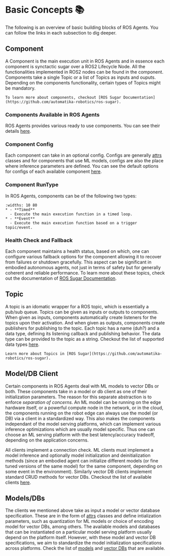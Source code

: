 # Basic Concepts 📚

The following is an overview of basic building blocks of ROS Agents. You can follow the links in each subsection to dig deeper.

## Component

A Component is the main execution unit in ROS Agents and in essence each component is synctactic sugar over a ROS2 Lifecycle Node. All the functionalities implemented in ROS2 nodes can be found in the component. Components take a single Topic or a list of Topics as inputs and ouputs. Depending on the components functionality, certain types of Topics might be mandatory.

```{note}
To learn more about components, checkout [ROS Sugar Documentation](https://github.com/automatika-robotics/ros-sugar).
```

### Components Available in ROS Agents

ROS Agents provides various ready to use components. You can see their details [here](apidocs/agents/agents.components).

### Component Config

Each component can take in an optional config. Configs are generally [attrs](https://www.attrs.org/en/stable/) classes and for components that use ML models, configs are also the place where inference parameters are defined. You can see the default options for configs of each available component [here](apidocs/agents/agents.config).

### Component RunType

In ROS Agents, components can be of the following two types:

```{list-table}
:widths: 10 80
* - **Timed**
  - Execute the main execution function in a timed loop.
* - **Event**
  - Execute the main execution function based on a trigger topic/event.
```

### Health Check and Fallback

Each component maintains a health status, based on which, one can configure various fallback options for the component allowing it to recover from failures or shutdown gracefully. This aspect can be significant in embodied autonomous agents, not just in terms of safety but for generally coherent and reliable performance. To learn more about these topics, check out the documentation of [ROS Sugar Documentation](https://github.com/automatika-robotics/ros-sugar).

## Topic

A topic is an idomatic wrapper for a ROS topic, which is essentially a pub/sub queue. Topics can be given as inputs or outputs to components. When given as inputs, components automatically create listeners for the topics upon their activation. And when given as outputs, components create publishers for publishing to the topic. Each topic has a name (duh?) and a data type, defining its listening callback and publishing behavior. The data type can be provided to the topic as a string. Checkout the list of supported data types [here](apidocs/agents/agents.ros).

```{note}
Learn more about Topics in [ROS Sugar](https://github.com/automatika-robotics/ros-sugar).
```

## Model/DB Client

Certain components in ROS Agents deal with ML models to vector DBs or both. These components take in a model or db client as one of their initialization parameters. The reason for this separate abstraction is to enforce _separation of concerns_. An ML model can be running on the edge hardware itself, or a powerful compute node in the network, or in the cloud, the components running on the robot edge can always use the model (or DB) via a client in a standardized way. This also makes the components independant of the model serving platforms, which can implement various inference optimizations which are usually model specific. Thus one can choose an ML serving platform with the best latency/accuracy tradeoff, depending on the application concerns.

All clients implement a connection check. ML clients must implement a model inference and optionally model initialization and deinitialization methods (since an embodied agent can initialize different models (or fine tuned versions of the same model) for the same component, depending on some event in the environment). Similarly vector DB clients implement standard CRUD methods for vector DBs. Checkout the list of available clients [here](apidocs/agents/agents.clients).

## Models/DBs

The clients we mentioned above take as input a model or vector database specification. These are in the form of [attrs](https://www.attrs.org/en/stable/) classes and define intialization parameters, such as quantization for ML models or choice of encoding model for vector DBs, among others. The available models and databases that can be instantiated on a particular model serving platform usually depend on the platform itself. However, with these model and vector DB specifications, we aim to standardize the model initialization specifications across platforms. Check the list of [models](apidocs/agents/agents.models) and [vector DBs](apidocs/agents/agents.vectordbs) that are available.
